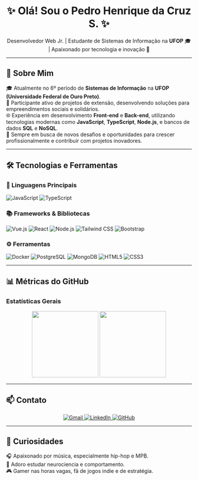 <h1 align="center">
  <span style="display: inline-block; animation: pulse 2s infinite;">
    ✨ Olá! Sou o Pedro Henrique da Cruz S. ✨
  </span>
</h1>

<p align="center">
  Desenvolvedor Web Jr. | Estudante de Sistemas de Informação na <strong>UFOP</strong> 🎓 | Apaixonado por tecnologia e inovação 🚀
</p>

---

## 🌟 Sobre Mim

<p align="left">
  🎓 Atualmente no 6º período de <strong>Sistemas de Informação</strong> na <strong>UFOP (Universidade Federal de Ouro Preto)</strong>.<br>
  🤝 Participante ativo de projetos de extensão, desenvolvendo soluções para empreendimentos sociais e solidários.<br>
  🌐 Experiência em desenvolvimento <strong>Front-end</strong> e <strong>Back-end</strong>, utilizando tecnologias modernas como <strong>JavaScript</strong>, <strong>TypeScript</strong>, <strong>Node.js</strong>, e bancos de dados <strong>SQL</strong> e <strong>NoSQL</strong>.<br>
  🚀 Sempre em busca de novos desafios e oportunidades para crescer profissionalmente e contribuir com projetos inovadores.
</p>

---

## 🛠️ Tecnologias e Ferramentas

### 📌 Linguagens Principais
<p align="left">
  <img src="https://img.shields.io/badge/JavaScript-F7DF1E?style=for-the-badge&logo=javascript&logoColor=black" alt="JavaScript"/>
  <img src="https://img.shields.io/badge/TypeScript-3178C6?style=for-the-badge&logo=typescript&logoColor=white" alt="TypeScript"/>
</p>

### 📚 Frameworks & Bibliotecas
<p align="left">
  <img src="https://img.shields.io/badge/Vue.js-4FC08D?style=for-the-badge&logo=vuedotjs&logoColor=white" alt="Vue.js"/>
  <img src="https://img.shields.io/badge/React-61DAFB?style=for-the-badge&logo=react&logoColor=black" alt="React"/>
  <img src="https://img.shields.io/badge/Node.js-339933?style=for-the-badge&logo=nodedotjs&logoColor=white" alt="Node.js"/>
  <img src="https://img.shields.io/badge/Tailwind_CSS-06B6D4?style=for-the-badge&logo=tailwind-css&logoColor=white" alt="Tailwind CSS"/>
  <img src="https://img.shields.io/badge/Bootstrap-7952B3?style=for-the-badge&logo=bootstrap&logoColor=white" alt="Bootstrap"/>
</p>

### ⚙️ Ferramentas
<p align="left">
  <img src="https://img.shields.io/badge/Docker-2496ED?style=for-the-badge&logo=docker&logoColor=white" alt="Docker"/>
  <img src="https://img.shields.io/badge/PostgreSQL-4169E1?style=for-the-badge&logo=postgresql&logoColor=white" alt="PostgreSQL"/>
  <img src="https://img.shields.io/badge/MongoDB-47A248?style=for-the-badge&logo=mongodb&logoColor=white" alt="MongoDB"/>
  <img src="https://img.shields.io/badge/HTML5-E34F26?style=for-the-badge&logo=html5&logoColor=white" alt="HTML5"/>
  <img src="https://img.shields.io/badge/CSS3-1572B6?style=for-the-badge&logo=css3&logoColor=white" alt="CSS3"/>
</p>

---

## 📊 Métricas do GitHub

### Estatísticas Gerais
<p align="center">
  <img height="180em" src="https://github-readme-stats.vercel.app/api?username=phdacruzsantos&show_icons=true&theme=dark&include_all_commits=true&count_private=true"/>
  <img height="180em" src="https://github-readme-stats.vercel.app/api/top-langs/?username=phdacruzsantos&layout=compact&langs_count=7&theme=dark"/>
</p>

---

## 📫 Contato

<p align="center">
  <a href="mailto:phdacruzsantos.dev@gmail.com" target="_blank">
    <img src="https://img.shields.io/badge/-Gmail-FF0000?style=for-the-badge&logo=gmail&logoColor=white" alt="Gmail"/>
  </a>
  <a href="https://www.linkedin.com/in/phdacruzsantos/" target="_blank">
    <img src="https://img.shields.io/badge/-LinkedIn-0e76a8?style=for-the-badge&logo=linkedin&logoColor=white" alt="LinkedIn"/>
  </a>
  <a href="https://github.com/phdacruzsantos" target="_blank">
    <img src="https://img.shields.io/badge/-GitHub-181717?style=for-the-badge&logo=github&logoColor=white" alt="GitHub"/>
  </a>
</p>

---


<!-- ## 🎨 Projetos Destacados

<p align="left">   🔥 <strong><a href="LINK_DO_PROJETO">Projeto 1</a></strong>: Descrição breve do projeto.<br> 
  🚀 <strong><a href="LINK_DO_PROJETO">Projeto 2</a></strong>: Descrição breve do projeto.<br>
  💡 <strong><a href="LINK_DO_PROJETO">Projeto 3</a></strong>: Descrição breve do projeto.<br>
</p>
---
-->

## 🎈 Curiosidades

<p align="left">
  🎧 Apaixonado por música, especialmente hip-hop e MPB.<br>
  🧠 Adoro estudar neurociencia e comportamento.<br>
  🎮 Gamer nas horas vagas, fã de jogos indie e de estratégia.<br>
</p>
